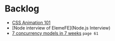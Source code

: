 # Backlog

* [CSS Animation 101](https://github.com/cssanimation/css-animation-101)
* [Node interview of ElemeFE](Node.js Interview)
* [7 concurrency models in 7 weeks](https://pragprog.com/book/pb7con/seven-concurrency-models-in-seven-weeks) `page 61`
